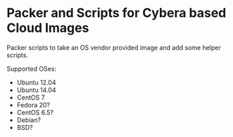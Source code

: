 # Packer and Scripts for Cybera based Cloud Images

Packer scripts to take an OS vendor provided image and add some helper scripts.

Supported OSes:

  * Ubuntu 12.04
  * Ubuntu 14.04
  * CentOS 7
  * Fedora 20?
  * CentOS 6.5?
  * Debian?
  * BSD?
